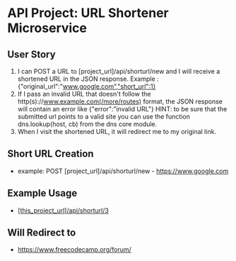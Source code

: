 # API Project: URL Shortener Microservice
## User Story
1. I can POST a URL to [project_url]/api/shorturl/new and I will receive a shortened URL in the JSON response.
Example : {"original_url":"www.google.com","short_url":1}
2. If I pass an invalid URL that doesn't follow the http(s)://www.example.com(/more/routes) format, the JSON response will contain an error like {"error":"invalid URL"}
HINT: to be sure that the submitted url points to a valid site you can use the function dns.lookup(host, cb) from the dns core module.
3. When I visit the shortened URL, it will redirect me to my original link.

## Short URL Creation
* example: POST [project_url]/api/shorturl/new - https://www.google.com

## Example Usage
* [[this_project_url]/api/shorturl/3](https://thread-paper.glitch.me/api/shorturl/3)

## Will Redirect to
* https://www.freecodecamp.org/forum/